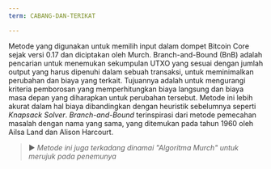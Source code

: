 ```yaml
---
term: CABANG-DAN-TERIKAT

---
```

Metode yang digunakan untuk memilih input dalam dompet Bitcoin Core sejak versi 0.17 dan diciptakan oleh Murch. Branch-and-Bound (BnB) adalah pencarian untuk menemukan sekumpulan UTXO yang sesuai dengan jumlah output yang harus dipenuhi dalam sebuah transaksi, untuk meminimalkan perubahan dan biaya yang terkait. Tujuannya adalah untuk mengurangi kriteria pemborosan yang memperhitungkan biaya langsung dan biaya masa depan yang diharapkan untuk perubahan tersebut. Metode ini lebih akurat dalam hal biaya dibandingkan dengan heuristik sebelumnya seperti *Knapsack Solver*. *Branch-and-Bound* terinspirasi dari metode pemecahan masalah dengan nama yang sama, yang ditemukan pada tahun 1960 oleh Ailsa Land dan Alison Harcourt.

> ► *Metode ini juga terkadang dinamai "Algoritma Murch" untuk merujuk pada penemunya*